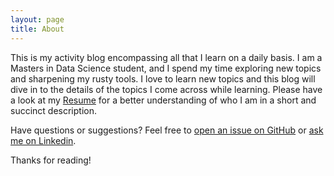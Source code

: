 ```yaml
---
layout: page
title: About
---
```


This is my activity blog encompassing all that I learn on a daily basis. I am a Masters in Data Science student, and I spend my time exploring new topics and sharpening my rusty tools. I love to learn new topics and this blog will dive in to the details of the topics I come across while learning. Please have a look at my [Resume]({{base.url}}/resume) for a better understanding of who I am in a short and succinct description. 


Have questions or suggestions? Feel free to [open an issue on GitHub]() or [ask me on Linkedin]().

Thanks for reading!

